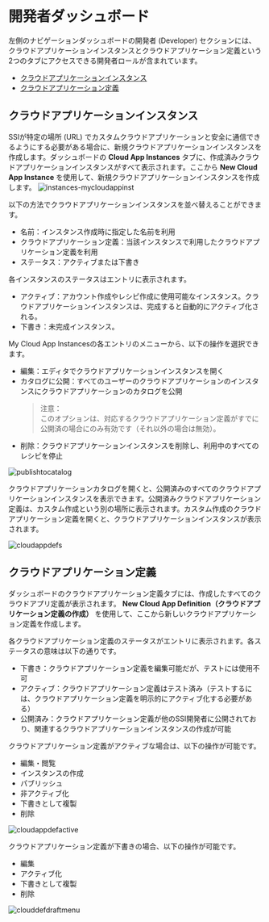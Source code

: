 # 開発者ダッシュボード

左側のナビゲーションダッシュボードの開発者 (Developer) セクションには、クラウドアプリケーションインスタンスとクラウドアプリケーション定義という2つのタブにアクセスできる開発者ロールが含まれています。

- [クラウドアプリケーションインスタンス](クラウドアプリケーションインスタンス)
- [クラウドアプリケーション定義](クラウドアプリケーション定義)

## クラウドアプリケーションインスタンス

SSIが特定の場所 (URL) でカスタムクラウドアプリケーションと安全に通信できるようにする必要がある場合に、新規クラウドアプリケーションインスタンスを作成します。ダッシュボードの **Cloud App Instances** タブに、作成済みクラウドアプリケーションインスタンスがすべて表示されます。ここから **New Cloud App Instance** を使用して、新規クラウドアプリケーションインスタンスを作成します。
![instances-mycloudappinst](https://docs.oracle.com/en/cloud/paas/self-service-integration-cloud/ssiag/img/instances-mycloudappinst.png)

以下の方法でクラウドアプリケーションインスタンスを並べ替えることができます。

- 名前：インスタンス作成時に指定した名前を利用
- クラウドアプリケーション定義：当該インスタンスで利用したクラウドアプリケーション定義を利用
- ステータス：アクティブまたは下書き

各インスタンスのステータスはエントリに表示されます。

- アクティブ：アカウント作成やレシピ作成に使用可能なインスタンス。クラウドアプリケーションインスタンスは、完成すると自動的にアクティブ化される。
- 下書き：未完成インスタンス。

My Cloud App Instancesの各エントリのメニューから、以下の操作を選択できます。

- 編集：エディタでクラウドアプリケーションインスタンスを開く
- カタログに公開：すべてのユーザーのクラウドアプリケーションのインスタンスにクラウドアプリケーションのカタログを公開
    > 注意：<br/>
    > このオプションは、対応するクラウドアプリケーション定義がすでに公開済の場合にのみ有効です（それ以外の場合は無効）。
- 削除：クラウドアプリケーションインスタンスを削除し、利用中のすべてのレシピを停止

![publishtocatalog](https://docs.oracle.com/en/cloud/paas/self-service-integration-cloud/ssiag/img/publishtocatalog.png)

クラウドアプリケーションカタログを開くと、公開済みのすべてのクラウドアプリケーションインスタンスを表示できます。公開済みクラウドアプリケーション定義は、カスタム作成という別の場所に表示されます。カスタム作成のクラウドアプリケーション定義を開くと、クラウドアプリケーションインスタンスが表示されます。

![cloudappdefs](https://docs.oracle.com/en/cloud/paas/self-service-integration-cloud/ssiag/img/cloudappdefs.png)

## クラウドアプリケーション定義

ダッシュボードのクラウドアプリケーション定義タブには、作成したすべてのクラウドアプリ定義が表示されます。 **New Cloud App Definition（クラウドアプリケーション定義の作成）** を使用して、ここから新しいクラウドアプリケーション定義を作成します。

各クラウドアプリケーション定義のステータスがエントリに表示されます。各ステータスの意味は以下の通りです。

- 下書き：クラウドアプリケーション定義を編集可能だが、テストには使用不可
- アクティブ：クラウドアプリケーション定義はテスト済み（テストするには、クラウドアプリケーション定義を明示的にアクティブ化する必要がある）
- 公開済み：クラウドアプリケーション定義が他のSSI開発者に公開されており、関連するクラウドアプリケーションインスタンスの作成が可能

クラウドアプリケーション定義がアクティブな場合は、以下の操作が可能です。

- 編集・閲覧
- インスタンスの作成
- パブリッシュ
- 非アクティブ化
- 下書きとして複製
- 削除

![cloudappdefactive](https://docs.oracle.com/en/cloud/paas/self-service-integration-cloud/ssiag/img/cloudappdefactive.png)

クラウドアプリケーション定義が下書きの場合、以下の操作が可能です。

- 編集
- アクティブ化
- 下書きとして複製
- 削除

![clouddefdraftmenu](https://docs.oracle.com/en/cloud/paas/self-service-integration-cloud/ssiag/img/clouddefdraftmenu.png)